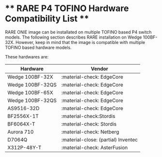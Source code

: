 # ** RARE P4 TOFINO Hardware Compatibility List **

RARE ONIE image can be installated on multiple TOFINO based P4 switch models. The following section describes RARE installation on Wedge 100BF-32X. However, keep in mind that the image is compatible with multiple TOFINO based hardware models.

These hardwares are:

| Hardware | Vendor |
|----------|--------|
| Wedge 100BF-32X | :material-check: EdgeCore |
| Wedge 100BF-32QS | :material-check: EdgeCore |
| Wedge 100BF-65X | :material-check: EdgeCore |
| Wedge 100BF-32QS | :material-check: EdgeCore |
| AS9516-32D | :material-check: EdgeCore |
| BF2556X-1T | :material-check:Stordis |
| BF6064X-T | :material-check: Stordis |
| Aurora 710 | :material-check: Netberg |
| D7064Q | :material-close: (partial) Inventec |
| X312P-48Y-T | :material-check: AsterFusion |

